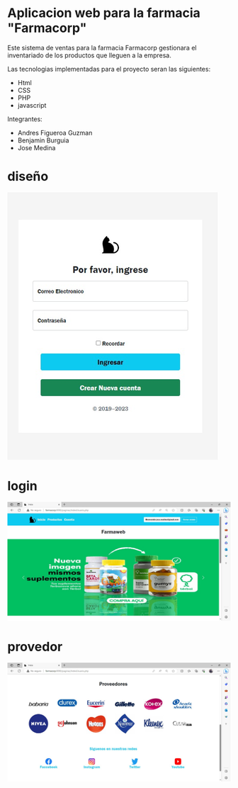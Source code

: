 # Aplicacion web para la farmacia "Farmacorp"


Este sistema de ventas para la farmacia Farmacorp gestionara el inventariado de los productos que lleguen a la empresa.

Las tecnologias implementadas para el proyecto seran las siguientes:
 - Html
 - CSS
 - PHP
 - javascript

Integrantes:
 - Andres Figueroa Guzman
 - Benjamin Burguia
 - Jose Medina

# diseño

![Employee data](img/index.jpeg)

# login

![Employee data](img/incio.jpeg)

# provedor

![Employee data](img/provedor.jpeg)
